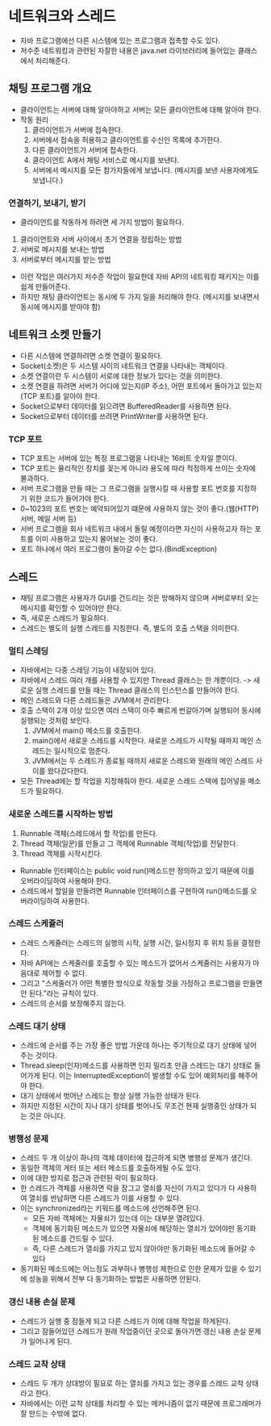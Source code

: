 # 네트워크와 스레드
- 자바 프로그램에선 다른 시스템에 있는 프로그램과 접촉할 수도 있다.
- 저수준 네트워킹과 관련된 자잘한 내용은 java.net 라이브러리에 들어있는 클래스에서 처리해준다.
## 채팅 프로그램 개요
- 클라이언트는 서버에 대해 알아야하고 서버는 모든 클라이언트에 대해 알아야 한다.
- 작동 원리
  1. 클라이언트가 서버에 접속한다.
  2. 서버에서 접속을 허용하고 클라이언트를 수신인 목록에 추가한다.
  3. 다른 클라이언트가 서버에 접속한다.
  4. 클라이언트 A에서 채팅 서비스로 메시지를 보낸다.
  5. 서버에서 메시지를 모든 참가자들에게 보냅니다. (메시지를 보낸 사용자에게도 보냅니다.)
### 연결하기, 보내기, 받기
- 클라이언트를 작동하게 하려면 세 가지 방법이 필요하다.
1. 클라이언트와 서버 사이에서 초기 연결을 정립하는 방법
2. 서버로 메시지를 보내는 방법
3. 서버로부터 메시지를 받는 방법
- 이런 작업은 여러가지 저수준 작업이 필요한데 자바 API의 네트워킹 패키지는 이를 쉽게 만들어준다.
- 하지만 채팅 클라이언트는 동시에 두 가지 일을 처리해야 한다. (메시지를 보내면서 동시에 메시지를 받아야 함)
## 네트워크 소켓 만들기
- 다른 시스템에 연결하려면 소켓 연결이 필요하다.
- Socket(소켓)은 두 시스템 사이의 네트워크 연결을 나타내는 객체이다.
- 소켓 연결이란 두 시스템이 서로에 대한 정보가 있다는 것을 의미한다.
- 소켓 연결을 하려면 서버가 어디에 있는지(IP 주소), 어떤 포트에서 돌아가고 있는지(TCP 포트)를 알아야 한다.
- Socket으로부터 데이터를 읽으려면 BufferedReader를 사용하면 된다.
- Socket으로부터 데이터를 쓰려면 PrintWriter를 사용하면 된다.
### TCP 포트
- TCP 포트는 서버에 있는 특정 프로그램을 나타내는 16비트 숫자일 뿐이다.
- TCP 포트는 물리적인 장치를 꽂는게 아니라 용도에 따라 적정하게 쓰이는 숫자에 불과하다.
- 서버 프로그램을 만들 때는 그 프로그램을 실행시킬 때 사용할 포트 번호를 지정하기 위한 코드가 들어가야 한다.
- 0~1023의 포트 번호는 예약되어있기 떄문에 사용하지 않는 것이 좋다.(웹(HTTP) 서버, 메일 서버 등)
- 서버 프로그램을 회사 네트워크 내에서 돌릴 예정이라면 자신이 사용하고자 하는 포트를 이미 사용하고 있는지 물어보는 것이 좋다.
- 포트 하나에서 여러 프로그램이 돌아갈 수는 없다.(BindException)
## 스레드
- 채팅 프로그램은 사용자가 GUI를 건드리는 것은 방해하지 않으며 서버로부터 오는 메시지를 확인할 수 있어야만 한다.
- 즉, 새로운 스레드가 필요하다.
- 스레드는 별도의 실행 스레드를 지칭한다. 즉, 별도의 호출 스택을 의미한다.
### 멀티 스레딩
- 자바에서는 다중 스레딩 기능이 내장되어 있다.
- 자바에서 스레드 여러 개를 사용할 수 있지만 Thread 클래스는 한 개뿐이다.
  -> 새로운 실행 스레드를 만들 때는 Thread 클래스의 인스턴스를 만들어야 한다.
- 메인 스레드와 다른 스레드들은 JVM에서 관리한다.
- 호출 스택이 2개 이상 있으면 여러 스택이 아주 빠르게 번갈아가며 실행되어 동시에 실행되는 것처럼 보인다.
  1. JVM에서 main() 메소드를 호출한다.
  2. main()에서 새로운 스레드를 시작한다. 새로운 스레드가 시작될 때까지 메인 스레드는 일시적으로 멈춘다.
  3. JVM에서는 두 스레드가 종료될 때까지 새로운 스레드와 원래의 메인 스레드 사이를 왔다갔다한다.
- 모든 Thread에는 할 작업을 지정해줘야 한다. 새로운 스레드 스택에 집어넣을 메소드가 필요하다.
### 새로운 스레드를 시작하는 방법
1. Runnable 객체(스레드에서 할 작업)를 만든다.
2. Thread 객체(일꾼)를 만들고 그 객체에 Runnable 객체(작업)를 전달한다.
3. Thread 객체를 시작시킨다.
- Runnable 인터페이스는 public void run()메소드만 정의하고 있기 때문에 이를 오버라이딩하여 사용해야 한다.
- 스레드에서 할일을 만들려면 Runnable 인터페이스를 구현하여 run()메소드를 오버라이딩하여 사용한다.
### 스레드 스케쥴러
- 스레드 스케쥴러는 스레드의 실행의 시작, 실행 시간, 일시정지 후 위치 등을 결정한다.
- 자바 API에는 스케줄러를 호출할 수 있는 메소드가 없어서 스케줄러는 사용자가 마음대로 제어할 수 없다.
- 그리고 "스케줄러가 어떤 특별한 방식으로 작동할 것을 가정하고 프로그램을 만들면 안 된다."라는 규칙이 있다.
- 스레드의 순서를 보장해주지 않는다.
### 스레드 대기 상태
- 스레드에 순서를 주는 가장 좋은 방법 가운데 하나는 주기적으로 대기 상태에 넣어주는 것이다.
- Thread.sleep(인자)메소드를 사용하면 인지 밀리초 만큼 스레드는 대기 상태로 들어가게 된다.  이는 InterruptedException이 발생할 수도 있어 예외처리를 해주어야 한다.
- 대기 상태에서 벗어난 스레드는 항상 실행 가능한 상태가 된다.
- 하지만 지정된 시간이 지나 대기 상태를 벗어나도 무조건 현재 실행중인 상태가 되는 것은 아니다.
### 병행성 문제
- 스레드 두 개 이상이 하나의 객체 데이터에 접근하게 되면 병행성 문제가 생긴다.
- 동일한 객체의 게터 또는 세터 메소드를 호출하게될 수도 있다.
- 이에 대한 방지로 접근과 관련된 락이 필요하다.
- 한 스레드가 객체를 사용하면 락을 잠그고 열쇠를 자신이 가지고 있다가 다 사용하여 열쇠를 반납하면 다른 스레드가 이를 사용할 수 있다.
- 이는 synchronized라는 키워드를 메소드에 선언해주면 된다.
  - 모든 자바 객체에는 자물쇠가 있는데 이는 대부분 열려있다.
  - 객체에 동기화된 메소드가 있으면 자물쇠에 해당하는 열쇠가 있어야만 동기화된 메소드를 건드릴 수 있다.
  - 즉, 다른 스레드가 열쇠를 가지고 있지 않아야만 동기화된 메소드에 들어갈 수 있다
- 동기화된 메소드에는 어느정도 과부하나 병행성 제한으로 인한 문제가 있을 수 있기에 성농을 위해서 전부 다 동기화하는 방법은 사용하면 안된다.
### 갱신 내용 손실 문제
- 스레드가 실행 중 잠들게 되고 다른 스레드가 이에 대해 작업을 하게된다.
- 그리고 잠들어있던 스레드가 원래 작업중이던 곳으로 돌아가면 갱신 내용 손실 문제가 일어나게 된다.
### 스레드 교착 상태
- 스레드 두 개가 상대방이 필요로 하는 열쇠를 가지고 있는 경우를 스레드 교착 상태라고 한다.
- 자바에서는 이런 교착 상태를 처리할 수 있는 메커니즘이 없기 때문에 프로그래머가 잘 만드는 수밖에 없다.

